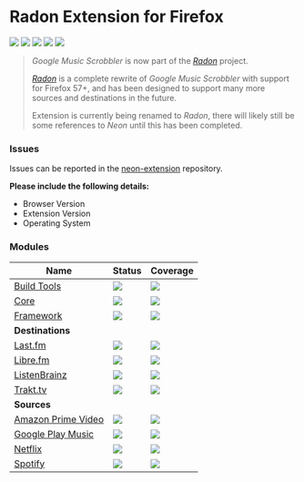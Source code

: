 # Radon Extension for Firefox
[![](https://img.shields.io/travis/NeApp/neon-extension-firefox.svg)](https://travis-ci.org/NeApp/neon-extension-firefox) [![](https://img.shields.io/coveralls/github/NeApp/neon-extension-firefox/master.svg)](https://coveralls.io/github/NeApp/neon-extension-firefox) [![](https://img.shields.io/github/release/NeApp/neon-extension-firefox.svg?label=stable)](https://github.com/NeApp/neon-extension-firefox/releases) [![](https://img.shields.io/bintray/v/neapp/neon-extension/neon-extension-firefox.svg?label=latest)](https://bintray.com/neapp/neon-extension/neon-extension-firefox) ![](https://img.shields.io/github/license/NeApp/neon-extension-firefox.svg)

> *Google Music Scrobbler* is now part of the [*Radon*](https://github.com/NeApp) project.
>
> [*Radon*](https://github.com/NeApp) is a complete rewrite of *Google Music Scrobbler* with support for Firefox 57+, and has been designed to support many more sources and destinations in the future.
>
> Extension is currently being renamed to *Radon*, there will likely still be some references to *Neon* until this has been completed.

### Issues

Issues can be reported in the [neon-extension](https://github.com/NeApp/neon-extension) repository.

**Please include the following details:**

 - Browser Version
 - Extension Version
 - Operating System

### Modules

| Name                                                                             | Status                                                                                                                                                      | Coverage                                                                                                                                                                            |
|----------------------------------------------------------------------------------|-------------------------------------------------------------------------------------------------------------------------------------------------------------|-------------------------------------------------------------------------------------------------------------------------------------------------------------------------------------|
| [Build Tools](https://github.com/NeApp/neon-extension-build)                     | [![](https://img.shields.io/travis/NeApp/neon-extension-build.svg)](https://travis-ci.org/NeApp/neon-extension-build)                                       | [![](https://img.shields.io/coveralls/github/NeApp/neon-extension-build/master.svg)](https://coveralls.io/github/NeApp/neon-extension-build)                                        |
| [Core](https://github.com/NeApp/neon-extension-core)                             | [![](https://img.shields.io/travis/NeApp/neon-extension-core.svg)](https://travis-ci.org/NeApp/neon-extension-core)                                         | [![](https://img.shields.io/coveralls/github/NeApp/neon-extension-core/master.svg)](https://coveralls.io/github/NeApp/neon-extension-core)                                          |
| [Framework](https://github.com/NeApp/neon-extension-framework)                   | [![](https://img.shields.io/travis/NeApp/neon-extension-framework.svg)](https://travis-ci.org/NeApp/neon-extension-framework)                               | [![](https://img.shields.io/coveralls/github/NeApp/neon-extension-framework/master.svg)](https://coveralls.io/github/NeApp/neon-extension-framework)                                |
| **Destinations**                                                                 |                                                                                                                                                             |  |
| [Last.fm](https://github.com/NeApp/neon-extension-destination-lastfm)            | [![](https://img.shields.io/travis/NeApp/neon-extension-destination-lastfm.svg)](https://travis-ci.org/NeApp/neon-extension-destination-lastfm)             | [![](https://img.shields.io/coveralls/github/NeApp/neon-extension-destination-lastfm/master.svg)](https://coveralls.io/github/NeApp/neon-extension-destination-lastfm)              |
| [Libre.fm](https://github.com/NeApp/neon-extension-destination-librefm)          | [![](https://img.shields.io/travis/NeApp/neon-extension-destination-librefm.svg)](https://travis-ci.org/NeApp/neon-extension-destination-librefm)           | [![](https://img.shields.io/coveralls/github/NeApp/neon-extension-destination-librefm/master.svg)](https://coveralls.io/github/NeApp/neon-extension-destination-librefm)            |
| [ListenBrainz](https://github.com/NeApp/neon-extension-destination-listenbrainz) | [![](https://img.shields.io/travis/NeApp/neon-extension-destination-listenbrainz.svg)](https://travis-ci.org/NeApp/neon-extension-destination-listenbrainz) | [![](https://img.shields.io/coveralls/github/NeApp/neon-extension-destination-listenbrainz/master.svg)](https://coveralls.io/github/NeApp/neon-extension-destination-listenbrainz)  |
| [Trakt.tv](https://github.com/NeApp/neon-extension-destination-trakt)            | [![](https://img.shields.io/travis/NeApp/neon-extension-destination-trakt.svg)](https://travis-ci.org/NeApp/neon-extension-destination-trakt)               | [![](https://img.shields.io/coveralls/github/NeApp/neon-extension-destination-trakt/master.svg)](https://coveralls.io/github/NeApp/neon-extension-destination-trakt)                |
| **Sources**                                                                      |                                                                                                                                                             |  |
| [Amazon Prime Video](https://github.com/NeApp/neon-extension-source-amazonvideo) | [![](https://img.shields.io/travis/NeApp/neon-extension-source-amazonvideo.svg)](https://travis-ci.org/NeApp/neon-extension-source-amazonvideo)             | [![](https://img.shields.io/coveralls/github/NeApp/neon-extension-source-amazonvideo/master.svg)](https://coveralls.io/github/NeApp/neon-extension-source-amazonvideo)              |
| [Google Play Music](https://github.com/NeApp/neon-extension-source-googlemusic)  | [![](https://img.shields.io/travis/NeApp/neon-extension-source-googlemusic.svg)](https://travis-ci.org/NeApp/neon-extension-source-googlemusic)             | [![](https://img.shields.io/coveralls/github/NeApp/neon-extension-source-googlemusic/master.svg)](https://coveralls.io/github/NeApp/neon-extension-source-googlemusic)              |
| [Netflix](https://github.com/NeApp/neon-extension-source-netflix)                | [![](https://img.shields.io/travis/NeApp/neon-extension-source-netflix.svg)](https://travis-ci.org/NeApp/neon-extension-source-netflix)                     | [![](https://img.shields.io/coveralls/github/NeApp/neon-extension-source-netflix/master.svg)](https://coveralls.io/github/NeApp/neon-extension-source-netflix)                      |
| [Spotify](https://github.com/NeApp/neon-extension-source-spotify)                | [![](https://img.shields.io/travis/NeApp/neon-extension-source-spotify.svg)](https://travis-ci.org/NeApp/neon-extension-source-spotify)                     | [![](https://img.shields.io/coveralls/github/NeApp/neon-extension-source-spotify/master.svg)](https://coveralls.io/github/NeApp/neon-extension-source-spotify)                      |
